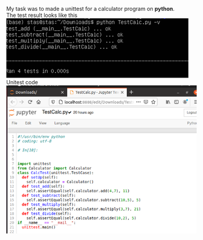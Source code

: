 My task was to made a unittest for a calculator program on **python**.  
The test result looks like this  
<img src="https://github.com/berkutov-stas/DevOps_online_Kiev_2021Q1/blob/main/m9/Task%209.1/unittest.png">  
Unitest code  
<img src="https://github.com/berkutov-stas/DevOps_online_Kiev_2021Q1/blob/main/m9/Task%209.1/unittest_code.png">
